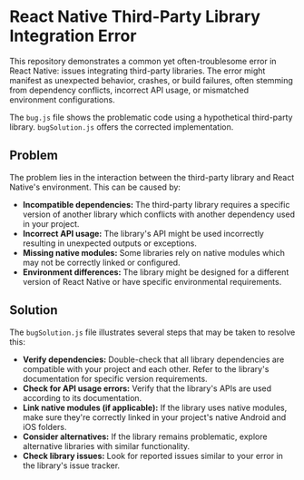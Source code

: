 # React Native Third-Party Library Integration Error

This repository demonstrates a common yet often-troublesome error in React Native: issues integrating third-party libraries.  The error might manifest as unexpected behavior, crashes, or build failures, often stemming from dependency conflicts, incorrect API usage, or mismatched environment configurations.

The `bug.js` file shows the problematic code using a hypothetical third-party library. `bugSolution.js` offers the corrected implementation.

## Problem

The problem lies in the interaction between the third-party library and React Native's environment. This can be caused by:

* **Incompatible dependencies:** The third-party library requires a specific version of another library which conflicts with another dependency used in your project.
* **Incorrect API usage:** The library's API might be used incorrectly resulting in unexpected outputs or exceptions.
* **Missing native modules:** Some libraries rely on native modules which may not be correctly linked or configured.
* **Environment differences:** The library might be designed for a different version of React Native or have specific environmental requirements.

## Solution

The `bugSolution.js` file illustrates several steps that may be taken to resolve this:

* **Verify dependencies:** Double-check that all library dependencies are compatible with your project and each other. Refer to the library's documentation for specific version requirements.
* **Check for API usage errors:** Verify that the library's APIs are used according to its documentation. 
* **Link native modules (if applicable):** If the library uses native modules, make sure they're correctly linked in your project's native Android and iOS folders. 
* **Consider alternatives:** If the library remains problematic, explore alternative libraries with similar functionality.
* **Check library issues:** Look for reported issues similar to your error in the library's issue tracker.